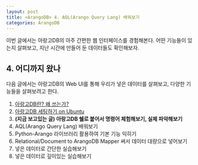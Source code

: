 ```yaml
---
layout: post
title: <ArangoDB> 4. AQL(Arango Query Lang) 배워보기
categories: ArangoDB
---
```

  
<div class="message">
이번 글에서는 아랑고DB의 아주 간편한 웹 인터페이스를 경험해본다. 어떤 기능들이 있는지 살펴보고, 지난 시간에 만들어 둔 데이터들도 확인해보자.
</div>

  
  

## 4. 어디까지 왔나
다음 글에서는 아랑고DB의 Web UI를 통해 우리가 넣은 데이터를 살펴보고, 다양한 기능들을 살펴보려고 한다.
  
1. [아랑고DB란? 왜 쓰는가?](https://ud803.github.io/arangodb/2021/10/31/ArangoDB-1/)
2. [아랑고DB 세팅하기 on Ubuntu](https://ud803.github.io/arangodb/2021/11/02/ArangoDB-2/)
3. **(지금 보고있는 글) 아랑고DB 쉘로 붙어서 명령어 체험해보기, 실체 파악해보기**
4. AQL(Arango Query Lang) 배워보기
5. Python-Arango 라이브러리 활용하여 기본 기능 익히기
6. Relational/Document to ArangoDB Mapper 써서 데이터 대량으로 넣어보기
7. 넣은 데이터로 간단한 실습해보기
8. 넣은 데이터로 깊이있는 실습해보기
